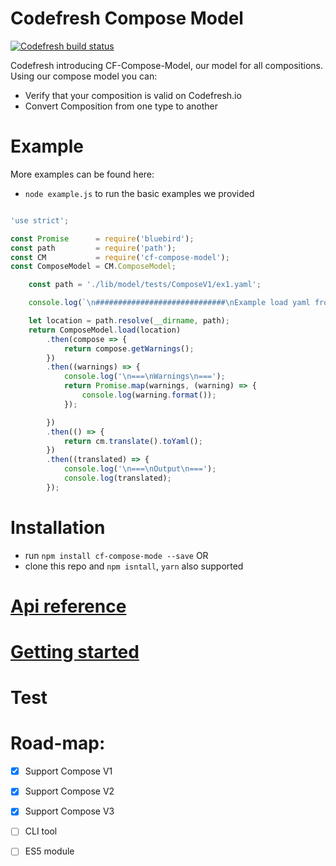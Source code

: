 # Codefresh Compose Model

[![Codefresh build status]( https://g.codefresh.io/api/badges/build?repoOwner=codefresh-io&repoName=cf-compose-model&branch=master&pipelineName=cf-compose-model&accountName=codefresh-inc&type=cf-2)]( https://g.codefresh.io/repositories/codefresh-io/cf-compose-model/builds?filter=trigger:build;branch:master;service:58b4563445a0ac0100a91975~cf-compose-model)

Codefresh introducing CF-Compose-Model, our model for all compositions.
Using our compose model you can:
 * Verify that your composition is valid on Codefresh.io
 * Convert Composition from one type to another
 
 
# Example
More examples can be found here:  
* `node example.js` to run the basic examples we provided

```javascript

'use strict';

const Promise      = require('bluebird');
const path         = require('path');
const CM           = require('cf-compose-model');
const ComposeModel = CM.ComposeModel;

    const path = './lib/model/tests/ComposeV1/ex1.yaml';

    console.log(`\n#############################\nExample load yaml from location ${locapathtion}\n#############################`);

    let location = path.resolve(__dirname, path);
    return ComposeModel.load(location)
        .then(compose => {
            return compose.getWarnings();
        })
        .then((warnings) => {
            console.log('\n===\nWarnings\n===');
            return Promise.map(warnings, (warning) => {
                console.log(warning.format());
            });

        })
        .then(() => {
            return cm.translate().toYaml();
        })
        .then((translated) => {
            console.log('\n===\nOutput\n===');
            console.log(translated);
        });
````



# Installation
* run `npm install cf-compose-mode --save`
OR
* clone this repo and `npm isntall`, `yarn` also supported

# [Api reference](./Usage.md)

# [Getting started]('./GettingStarted)

# Test



# Road-map:
- [X] Support Compose V1
- [X] Support Compose V2
- [X] Support Compose V3
- [ ] CLI tool
- [ ] ES5 module







